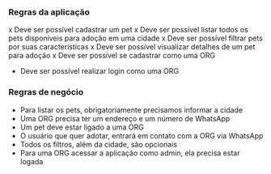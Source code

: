 ### Regras da aplicação

x Deve ser possível cadastrar um pet
x Deve ser possível listar todos os pets disponíveis para adoção em uma cidade
x Deve ser possível filtrar pets por suas características
x Deve ser possível visualizar detalhes de um pet para adoção
x Deve ser possível se cadastrar como uma ORG
- Deve ser possível realizar login como uma ORG

### Regras de negócio

- Para listar os pets, obrigatoriamente precisamos informar a cidade
- Uma ORG precisa ter um endereço e um número de WhatsApp
- Um pet deve estar ligado a uma ORG
- O usuário que quer adotar, entrará em contato com a ORG via WhatsApp
- Todos os filtros, além da cidade, são opcionais
- Para uma ORG acessar a aplicação como admin, ela precisa estar logada